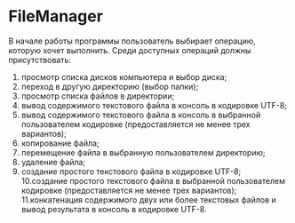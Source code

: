 # FileManager
В начале работы программы пользователь выбирает операцию, которую
хочет выполнить. Среди доступных операций должны присутствовать:
1. просмотр списка дисков компьютера и выбор диска;
2. переход в другую директорию (выбор папки);
3. просмотр списка файлов в директории;
4. вывод содержимого текстового файла в консоль в кодировке UTF-8;
5. вывод содержимого текстового файла в консоль в выбранной
пользователем кодировке (предоставляется не менее трех вариантов);
6. копирование файла;
7. перемещение файла в выбранную пользователем директорию;
8. удаление файла;
9. создание простого текстового файла в кодировке UTF-8;
10.создание простого текстового файла в выбранной пользователем
кодировке (предоставляется не менее трех вариантов);
11.конкатенация содержимого двух или более текстовых файлов и вывод
результата в консоль в кодировке UTF-8.
